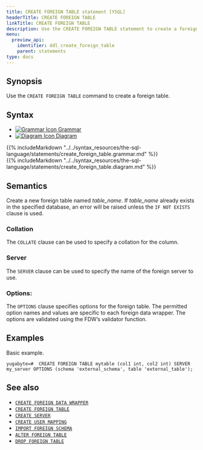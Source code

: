 ```yaml
---
title: CREATE FOREIGN TABLE statement [YSQL]
headerTitle: CREATE FOREIGN TABLE
linkTitle: CREATE FOREIGN TABLE
description: Use the CREATE FOREIGN TABLE statement to create a foreign table.
menu:
  preview_api:
    identifier: ddl_create_foreign_table
    parent: statements
type: docs
---
```


## Synopsis

Use the `CREATE FOREIGN TABLE` command to create a foreign table.

## Syntax

<ul class="nav nav-tabs nav-tabs-yb">
  <li >
    <a href="#grammar" class="nav-link active" id="grammar-tab" data-toggle="tab" role="tab" aria-controls="grammar" aria-selected="true">
      <img src="/icons/file-lines.svg" alt="Grammar Icon">
      Grammar
    </a>
  </li>
  <li>
    <a href="#diagram" class="nav-link" id="diagram-tab" data-toggle="tab" role="tab" aria-controls="diagram" aria-selected="false">
      <img src="/icons/diagram.svg" alt="Diagram Icon">
      Diagram
    </a>
  </li>
</ul>

<div class="tab-content">
  <div id="grammar" class="tab-pane fade show active" role="tabpanel" aria-labelledby="grammar-tab">
  {{% includeMarkdown "../../syntax_resources/the-sql-language/statements/create_foreign_table.grammar.md" %}}
  </div>
  <div id="diagram" class="tab-pane fade" role="tabpanel" aria-labelledby="diagram-tab">
  {{% includeMarkdown "../../syntax_resources/the-sql-language/statements/create_foreign_table.diagram.md" %}}
  </div>
</div>

## Semantics

Create a new foreign table named *table_name*. If *table_name* already exists in the specified database, an error will be raised unless the `IF NOT EXISTS` clause is used.

### Collation
The `COLLATE` clause can be used to specify a collation for the column.

### Server

The `SERVER` clause can be used to specify the name of the foreign server to use.

### Options:
The `OPTIONS` clause specifies options for the foreign table. The permitted option names and values are specific to each foreign data wrapper. The options are validated using the FDW’s validator function.

## Examples

Basic example.

```plpgsql
yugabyte=#  CREATE FOREIGN TABLE mytable (col1 int, col2 int) SERVER my_server OPTIONS (schema 'external_schema', table 'external_table');
```

## See also

- [`CREATE FOREIGN DATA WRAPPER`](../ddl_create_foreign_data_wrapper/)
- [`CREATE FOREIGN TABLE`](../ddl_create_foreign_table/)
- [`CREATE SERVER`](../ddl_create_server/)
- [`CREATE USER MAPPING`](../ddl_create_user_mapping/)
- [`IMPORT FOREIGN SCHEMA`](../ddl_import_foreign_schema/)
- [`ALTER FOREIGN TABLE`](../ddl_alter_foreign_table/)
- [`DROP FOREIGN TABLE`](../ddl_drop_foreign_table/)
